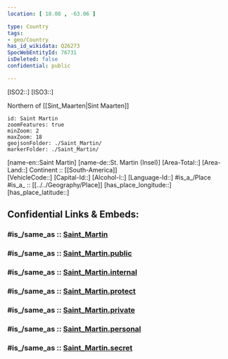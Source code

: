 ```yaml
---
location: [ 18.08 , -63.06 ] 

type: Country
tags:
- geo/Country
has_id_wikidata: Q26273 
SpocWebEntityId: 76731
isDeleted: false
confidential: public

---
```

[ISO2::] 
[ISO3::] 

Northern of [[Sint_Maarten|Sint Maarten]] 

```leaflet
id: Saint Martin
zoomFeatures: true 
minZoom: 2 
maxZoom: 18
geojsonFolder: ./Saint_Martin/
markerFolder: ./Saint_Martin/
```

[name-en::Saint Martin] 
[name-de::St. Martin (Insel)] 
[Area-Total::] 
[Area-Land::] 
Continent :: [[South-America]]  
[VehicleCode::] 
[Capital-Id::] 
[Alcohol-l::] 
[Language-Id::] 
#is_a_/Place  
#is_a_ :: [[../../Geography/Place]] 
[has_place_longitude::] 
[has_place_latitude::] 


## Confidential Links & Embeds: 

### #is_/same_as :: [Saint_Martin](/_Standards/Earth/Continent/America~Caribbean/Saint_Martin.md) 

### #is_/same_as :: [Saint_Martin.public](/_public/Earth/Continent/America~Caribbean/Saint_Martin.public.md) 

### #is_/same_as :: [Saint_Martin.internal](/_internal/Earth/Continent/America~Caribbean/Saint_Martin.internal.md) 

### #is_/same_as :: [Saint_Martin.protect](/_protect/Earth/Continent/America~Caribbean/Saint_Martin.protect.md) 

### #is_/same_as :: [Saint_Martin.private](/_private/Earth/Continent/America~Caribbean/Saint_Martin.private.md) 

### #is_/same_as :: [Saint_Martin.personal](/_personal/Earth/Continent/America~Caribbean/Saint_Martin.personal.md) 

### #is_/same_as :: [Saint_Martin.secret](/_secret/Earth/Continent/America~Caribbean/Saint_Martin.secret.md)

